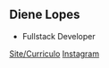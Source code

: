 ## Diene Lopes
- Fullstack Developer

[Site/Curriculo](https://dienelopes.github.io)
[Instagram](https://instagram.com/dienelops)
